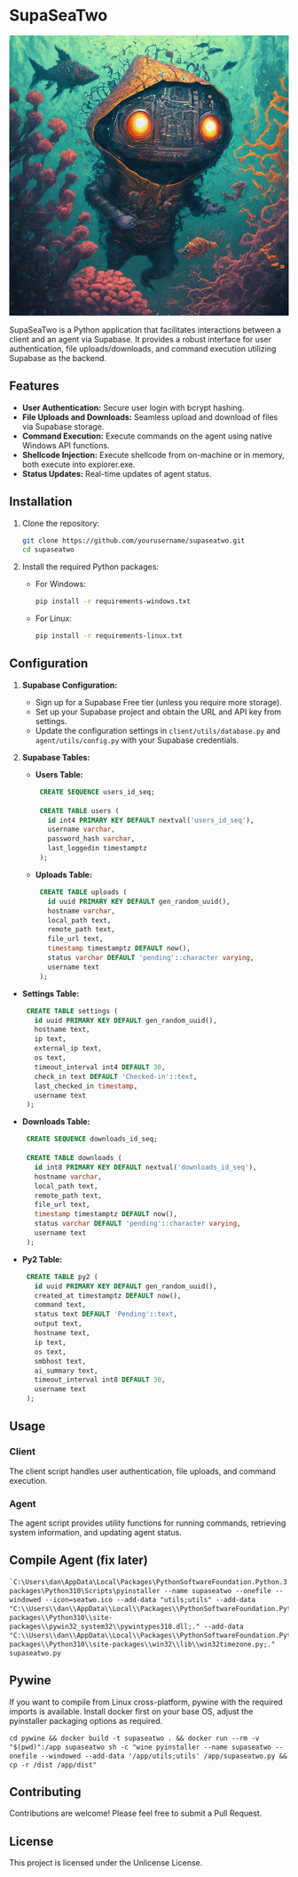 # SupaSeaTwo

![seatwo](seatwo.png)

SupaSeaTwo is a Python application that facilitates interactions between a client and an agent via Supabase. It provides a robust interface for user authentication, file uploads/downloads, and command execution utilizing Supabase as the backend.

## Features

- **User Authentication:** Secure user login with bcrypt hashing.
- **File Uploads and Downloads:** Seamless upload and download of files via Supabase storage.
- **Command Execution:** Execute commands on the agent using native Windows API functions.
- **Shellcode Injection:** Execute shellcode from on-machine or in memory, both execute into explorer.exe.
- **Status Updates:** Real-time updates of agent status.

## Installation

1. Clone the repository:
    ```sh
    git clone https://github.com/yourusername/supaseatwo.git
    cd supaseatwo
    ```

2. Install the required Python packages:

    - For Windows:
        ```sh
        pip install -r requirements-windows.txt
        ```

    - For Linux:
        ```sh
        pip install -r requirements-linux.txt
        ```

## Configuration

1. **Supabase Configuration:**
   - Sign up for a Supabase Free tier (unless you require more storage).
   - Set up your Supabase project and obtain the URL and API key from settings.
   - Update the configuration settings in `client/utils/database.py` and `agent/utils/config.py` with your Supabase credentials.

2. **Supabase Tables:**
   - **Users Table:**
     ```sql
      CREATE SEQUENCE users_id_seq;
  
      CREATE TABLE users (
        id int4 PRIMARY KEY DEFAULT nextval('users_id_seq'),
        username varchar,
        password_hash varchar,
        last_loggedin timestamptz
      );
     ```

   - **Uploads Table:**
     ```sql
      CREATE TABLE uploads (
        id uuid PRIMARY KEY DEFAULT gen_random_uuid(),
        hostname varchar,
        local_path text,
        remote_path text,
        file_url text,
        timestamp timestamptz DEFAULT now(),
        status varchar DEFAULT 'pending'::character varying,
        username text
      );
     ```

  - **Settings Table:**
     ```sql
      CREATE TABLE settings (
        id uuid PRIMARY KEY DEFAULT gen_random_uuid(),
        hostname text,
        ip text,
        external_ip text,
        os text,
        timeout_interval int4 DEFAULT 30,
        check_in text DEFAULT 'Checked-in'::text,
        last_checked_in timestamp,
        username text
      );
     ```

  - **Downloads Table:**
     ```sql
      CREATE SEQUENCE downloads_id_seq;

      CREATE TABLE downloads (
        id int8 PRIMARY KEY DEFAULT nextval('downloads_id_seq'),
        hostname varchar,
        local_path text,
        remote_path text,
        file_url text,
        timestamp timestamptz DEFAULT now(),
        status varchar DEFAULT 'pending'::character varying,
        username text
      );
     ```

  - **Py2 Table:**
     ```sql
      CREATE TABLE py2 (
        id uuid PRIMARY KEY DEFAULT gen_random_uuid(),
        created_at timestamptz DEFAULT now(),
        command text,
        status text DEFAULT 'Pending'::text,
        output text,
        hostname text,
        ip text,
        os text,
        smbhost text,
        ai_summary text,
        timeout_interval int8 DEFAULT 30,
        username text
      );
     ```

## Usage

### Client

The client script handles user authentication, file uploads, and command execution.

### Agent

The agent script provides utility functions for running commands, retrieving system information, and updating agent status.

## Compile Agent (fix later)

```
`C:\Users\dan\AppData\Local\Packages\PythonSoftwareFoundation.Python.3.10_qbz5n2kfra8p0\LocalCache\local-packages\Python310\Scripts\pyinstaller --name supaseatwo --onefile --windowed --icon=seatwo.ico --add-data "utils;utils" --add-data "C:\\Users\\dan\\AppData\\Local\\Packages\\PythonSoftwareFoundation.Python.3.10_qbz5n2kfra8p0\\LocalCache\\local-packages\\Python310\\site-packages\\pywin32_system32\\pywintypes310.dll;." --add-data "C:\\Users\\dan\\AppData\\Local\\Packages\\PythonSoftwareFoundation.Python.3.10_qbz5n2kfra8p0\\LocalCache\\local-packages\\Python310\\site-packages\\win32\\lib\\win32timezone.py;." supaseatwo.py
```

## Pywine
If you want to compile from Linux cross-platform, pywine with the required imports is available. Install docker first on your base OS, adjust the pyinstaller packaging options as required.

```
cd pywine && docker build -t supaseatwo . && docker run --rm -v "$(pwd)":/app supaseatwo sh -c "wine pyinstaller --name supaseatwo --onefile --windowed --add-data '/app/utils;utils' /app/supaseatwo.py && cp -r /dist /app/dist"
```

## Contributing

Contributions are welcome! Please feel free to submit a Pull Request.

## License

This project is licensed under the Unlicense License.
